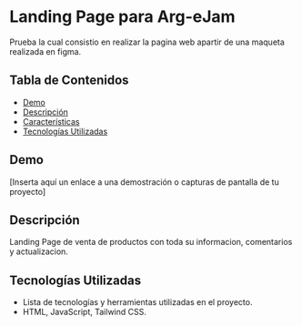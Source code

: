 # Landing Page para  Arg-eJam

Prueba la cual consistio en realizar la pagina web apartir de una maqueta realizada en figma.

## Tabla de Contenidos

- [Demo](#demo)
- [Descripción](#descripción)
- [Características](#características)
- [Tecnologías Utilizadas](#tecnologías-utilizadas)


## Demo

[Inserta aquí un enlace a una demostración o capturas de pantalla de tu proyecto]

## Descripción

Landing Page de venta de productos con toda su informacion, comentarios y actualizacion.

## Tecnologías Utilizadas

- Lista de tecnologías y herramientas utilizadas en el proyecto.
- HTML, JavaScript, Tailwind CSS.
